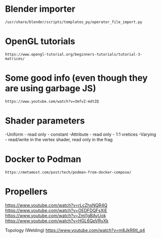 

    
# Blender importer
    /usr/share/blender/scripts/templates_py/operator_file_import.py

# OpenGL tutorials
    https://www.opengl-tutorial.org/beginners-tutorials/tutorial-3-matrices/

# Some good info (even though they are using garbage JS)
    https://www.youtube.com/watch?v=3mfvZ-mdtZQ


# Shader parameters
-Uniform   - read only - constant
-Attribute - read only - 1:1 vretices
-Varying   - read/write in the vertex shader, read only in the frag



# Docker to Podman 
    https://metamost.com/post/tech/podman-from-docker-compose/

# Propellers

https://www.youtube.com/watch?v=rLcZhsNQR4Q
https://www.youtube.com/watch?v=OEDFDQFsXiE
https://www.youtube.com/watch?v=ZmI1gBAyUok
https://www.youtube.com/watch?v=HGL6QpVRyXk

Topology (Welding)
https://www.youtube.com/watch?v=m8JkR6tI_q4

